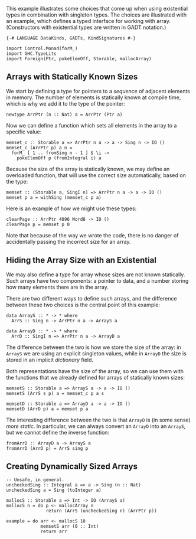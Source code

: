 
This example illustrates some choices that come up when
using existential types in combination with singleton types.
The choices are illustrated with an example, which
defines a typed interface for working with array.
(Constructors with existential types are written in
GADT notation.)


```wiki
{-# LANGUAGE DataKinds, GADTs, KindSignatures #-}

import Control.Monad(forM_)
import GHC.TypeLits
import Foreign(Ptr, pokeElemOff, Storable, mallocArray)
```

## Arrays with Statically Known Sizes



We start by defining a type for pointers to a *sequence*
of adjacent elements in memory.  The number of elements
is statically known at compile time, which is why
we add it to the type of the pointer:


```wiki
newtype ArrPtr (n :: Nat) a = ArrPtr (Ptr a)
```


Now we can define a function which sets all elements in
the array to a specific value:


```wiki
memset_c :: Storable a => ArrPtr n a -> a -> Sing n -> IO ()
memset_c (ArrPtr p) a n =
  forM_ [ 1 .. fromSing n - 1 ] $ \i ->
    pokeElemOff p (fromIntegral i) a
```


Because the size of the array is statically known, we may
define an overloaded function, that will use the correct
size automatically, based on the type:


```wiki
memset :: (Storable a, SingI n) => ArrPtr n a -> a -> IO ()
memset p a = withSing (memset_c p a)
```


Here is an example of how we might use these types:


```wiki
clearPage :: ArrPtr 4096 Word8 -> IO ()
clearPage p = memset p 0
```


Note that because of the way we wrote the code,
there is no danger of accidentally passing the
incorrect size for an array.


## Hiding the Array Size with an Existential



We may also define a type for array whose sizes
are not known statically.  Such arrays have
two components: a pointer to data, and a number
storing how many elements there are in the array.



There are two different ways to define such arrays,
and the difference between these two choices is
the central point of this example:


```wiki
data ArrayS :: * -> * where
  ArrS :: Sing n -> ArrPtr n a -> ArrayS a

data ArrayD :: * -> * where
  ArrD :: SingI n => ArrPtr n a -> ArrayD a
```


The difference between the two is how we
store the size of the array: in `ArrayS` we
are using an explicit singleton values,
while in `ArrayD` the size is stored
in an implicit *dictionary* field.



Both representations have the size of the
array, so we can use them with the functions
that we already defined for arrays of statically
known sizes:


```wiki
memsetS :: Storable a => ArrayS a -> a -> IO ()
memsetS (ArrS s p) a = memset_c p a s

memsetD :: Storable a => ArrayD a -> a -> IO ()
memsetD (ArrD p) a = memset p a
```


The interesting difference between the two
is that `ArrayD` is (in some sense) *more static*.
In particular, we can always convert 
an `ArrayD` into an `ArrayS`, but we cannot
define the inverse function:


```wiki
fromArrD :: ArrayD a -> ArrayS a
fromArrD (ArrD p) = ArrS sing p
```

## Creating Dynamically Sized Arrays


```wiki
-- Unsafe, in general.
uncheckedSing :: Integral a => a -> Sing (n :: Nat)
uncheckedSing a = Sing (toInteger a)

mallocS :: Storable a => Int -> IO (ArrayS a)
mallocS n = do p <- mallocArray n
               return (ArrS (uncheckedSing n) (ArrPtr p))

example = do arr <- mallocS 10
             memsetS arr (0 :: Int)
             return arr
```